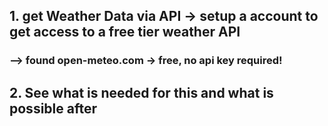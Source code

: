 ## 1. get Weather Data via API -> setup a account to get access to a free tier weather API 
### --> found open-meteo.com -> free, no api key required!

## 2. See what is needed for this and what is possible after